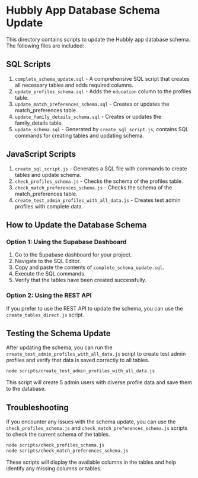 # Hubbly App Database Schema Update

This directory contains scripts to update the Hubbly app database schema. The following files are included:

## SQL Scripts

1. `complete_schema_update.sql` - A comprehensive SQL script that creates all necessary tables and adds required columns.
2. `update_profiles_schema.sql` - Adds the `education` column to the profiles table.
3. `update_match_preferences_schema.sql` - Creates or updates the match_preferences table.
4. `update_family_details_schema.sql` - Creates or updates the family_details table.
5. `update_schema.sql` - Generated by `create_sql_script.js`, contains SQL commands for creating tables and updating schema.

## JavaScript Scripts

1. `create_sql_script.js` - Generates a SQL file with commands to create tables and update schema.
2. `check_profiles_schema.js` - Checks the schema of the profiles table.
3. `check_match_preferences_schema.js` - Checks the schema of the match_preferences table.
4. `create_test_admin_profiles_with_all_data.js` - Creates test admin profiles with complete data.

## How to Update the Database Schema

### Option 1: Using the Supabase Dashboard

1. Go to the Supabase dashboard for your project.
2. Navigate to the SQL Editor.
3. Copy and paste the contents of `complete_schema_update.sql`.
4. Execute the SQL commands.
5. Verify that the tables have been created successfully.

### Option 2: Using the REST API

If you prefer to use the REST API to update the schema, you can use the `create_tables_direct.js` script.

## Testing the Schema Update

After updating the schema, you can run the `create_test_admin_profiles_with_all_data.js` script to create test admin profiles and verify that data is saved correctly to all tables.

```bash
node scripts/create_test_admin_profiles_with_all_data.js
```

This script will create 5 admin users with diverse profile data and save them to the database.

## Troubleshooting

If you encounter any issues with the schema update, you can use the `check_profiles_schema.js` and `check_match_preferences_schema.js` scripts to check the current schema of the tables.

```bash
node scripts/check_profiles_schema.js
node scripts/check_match_preferences_schema.js
```

These scripts will display the available columns in the tables and help identify any missing columns or tables.
